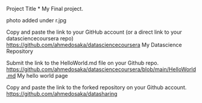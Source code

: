 Project Title *
My Final project.




photo added under r.jpg




Copy and paste the link to your GitHub account (or a direct link to your datasciencecoursera repo)
https://github.com/ahmedosaka/datasciencecoursera
My Datascience Repository 




Submit the link to the HelloWorld.md file on your Github repo.
https://github.com/ahmedosaka/datasciencecoursera/blob/main/HelloWorld.md
My hello world page




Copy and paste the link to the forked repository on your Github account.
https://github.com/ahmedosaka/datasharing